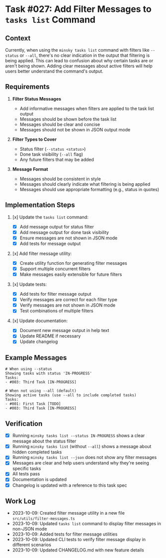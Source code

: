 # Task #027: Add Filter Messages to `tasks list` Command

## Context

Currently, when using the `minsky tasks list` command with filters like `--status` or `--all`, there's no clear indication in the output that filtering is being applied. This can lead to confusion about why certain tasks are or aren't being shown. Adding clear messages about active filters will help users better understand the command's output.

## Requirements

1. **Filter Status Messages**

   - Add informative messages when filters are applied to the task list output
   - Messages should be shown before the task list
   - Messages should be clear and concise
   - Messages should not be shown in JSON output mode

2. **Filter Types to Cover**

   - Status filter (`--status <status>`)
   - Done task visibility (`--all` flag)
   - Any future filters that may be added

3. **Message Format**
   - Messages should be consistent in style
   - Messages should clearly indicate what filtering is being applied
   - Messages should use appropriate formatting (e.g., status in quotes)

## Implementation Steps

1. [x] Update the `tasks list` command:

   - [x] Add message output for status filter
   - [x] Add message output for done task visibility
   - [x] Ensure messages are not shown in JSON mode
   - [x] Add tests for message output

2. [x] Add filter message utility:

   - [x] Create utility function for generating filter messages
   - [x] Support multiple concurrent filters
   - [x] Make messages easily extensible for future filters

3. [x] Update tests:

   - [x] Add tests for filter message output
   - [x] Verify messages are correct for each filter type
   - [x] Verify messages are not shown in JSON mode
   - [x] Test combinations of multiple filters

4. [x] Update documentation:
   - [x] Document new message output in help text
   - [x] Update README if necessary
   - [x] Update changelog

## Example Messages

```
# When using --status
Showing tasks with status 'IN-PROGRESS'
Tasks:
- #003: Third Task [IN-PROGRESS]

# When not using --all (default)
Showing active tasks (use --all to include completed tasks)
Tasks:
- #001: First Task [TODO]
- #003: Third Task [IN-PROGRESS]
```

## Verification

- [x] Running `minsky tasks list --status IN-PROGRESS` shows a clear message about the status filter
- [x] Running `minsky tasks list` (without `--all`) shows a message about hidden completed tasks
- [x] Running `minsky tasks list --json` does not show any filter messages
- [x] Messages are clear and help users understand why they're seeing specific tasks
- [x] All tests pass
- [x] Documentation is updated
- [x] Changelog is updated with a reference to this task spec

## Work Log

- 2023-10-09: Created filter message utility in a new file `src/utils/filter-messages.ts`
- 2023-10-09: Updated `tasks list` command to display filter messages in non-JSON mode
- 2023-10-09: Added tests for filter message utilities
- 2023-10-09: Updated CLI tests to verify filter message display in different scenarios
- 2023-10-09: Updated CHANGELOG.md with new feature details
